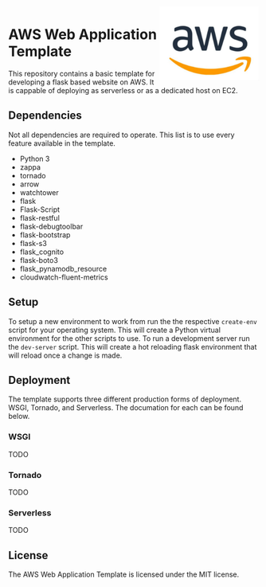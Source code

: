 <img src=".github/aws-logo.jpg" align="right" width="200">

AWS Web Application Template
============================
This repository contains a basic template for developing a flask based website on AWS. It is cappable of deploying as serverless or as a dedicated host on EC2.

## Dependencies
Not all dependencies are required to operate. This list is to use every feature available in the template.
* Python 3
* zappa
* tornado
* arrow
* watchtower
* flask
* Flask-Script
* flask-restful
* flask-debugtoolbar
* flask-bootstrap
* flask-s3
* flask_cognito
* flask-boto3
* flask_pynamodb_resource
* cloudwatch-fluent-metrics

## Setup
To setup a new environment to work from run the the respective ``create-env`` script for your operating system. This will create a Python virtual environment for the other scripts to use. To run a development server run the ``dev-server`` script. This will create a hot reloading flask environment that will reload once a change is made.

## Deployment
The template supports three different production forms of deployment. WSGI, Tornado, and Serverless. The documation for each can be found below.

### WSGI
TODO

### Tornado
TODO

### Serverless
TODO

## License
The AWS Web Application Template is licensed under the MIT license.
